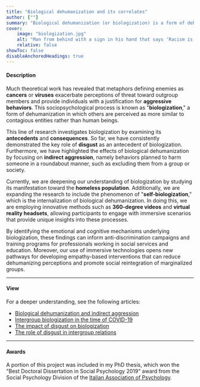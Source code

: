 ```yaml
---
title: "Biological dehumanization and its correlates" 
author: [""]
summary: "Biological dehumanization (or biologization) is a form of dehumanization in which others are perceived as viruses and contagious entities rather than human beings. The present line of research explores this phenomenon by investigating its antecedents and consequences through correlational and experimental studies."
cover:
    image: "biologization.jpg"
    alt: "Man from behind with a sign in his hand that says 'Racism is a virus'"
    relative: false
showToc: false
disableAnchoredHeadings: true
---
```


#### Description

Much theoretical work has revealed that metaphors defining enemies as **cancers** or **viruses** exacerbate perceptions of threat toward outgroup members and provide individuals with a justification for **aggressive behaviors**. This sociopsychological process is known as "**biologization**," a form of dehumanization in which others are perceived as more similar to contagious entities rather than human beings.

This line of research investigates biologization by examining its **antecedents** and **consequences**. So far, we have consistently demonstrated the key role of **disgust** as an antecedent of biologization. Furthermore, we have highlighted the effects of biological dehumanization by focusing on **indirect aggression**, namely behaviors planned to harm someone in a roundabout manner, such as excluding them from a group or society.

Currently, we are deepening our understanding of biologization by studying its manifestation toward the **homeless population**. Additionally, we are expanding the research to include the phenomenon of "**self-biologization**," which is the internalization of biological dehumanization. In doing this, we are employing innovative methods such as **360-degree videos** and **virtual reality headsets**, allowing participants to engage with immersive scenarios that provide unique insights into these processes.

By identifying the emotional and cognitive mechanisms underlying biologization, these findings can inform anti-discrimination campaigns and training programs for professionals working in social services and education. Moreover, our use of immersive technologies opens new pathways for developing empathy-based interventions that can reduce dehumanizing perceptions and promote social reintegration of marginalized groups.

------------------------------------------------------------------------

#### View

For a deeper understanding, see the following articles:

-   [Biological dehumanization and indirect aggression](/publications/dehumanization-and-aggression/)
-   [Intergroup biologization in the time of COVID-19](/publications/covid-and-prejudice/)
-   [The impact of disgust on biologization](/publications/disgust-and-biologization/)
-   [The role of disgust in intergroup relations](/publications/the-body-and-soul-emotion/)

------------------------------------------------------------------------

#### Awards

A portion of this project was included in my PhD thesis, which won the "Best Doctoral Dissertation in Social Psychology 2019" award from the Social Psychology Division of the [Italian Association of Psychology](https://aipass.org/).
